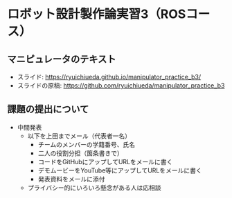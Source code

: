# ロボット設計製作論実習3（ROSコース）

## マニピュレータのテキスト

<ul>
 	<li>スライド: <a href="https://ryuichiueda.github.io/manipulator_practice_b3/">https://ryuichiueda.github.io/manipulator_practice_b3/</a></li>
 	<li>スライドの原稿: <a href="https://github.com/ryuichiueda/manipulator_practice_b3">https://github.com/ryuichiueda/manipulator_practice_b3</a></li>
</ul>

## 課題の提出について

* 中間発表
    * 以下を上田までメール（代表者一名）
        * チームのメンバーの学籍番号、氏名
        * 二人の役割分担（箇条書きで）
        * コードをGitHubにアップしてURLをメールに書く
        * デモムービーをYouTube等にアップしてURLをメールに書く
        * 発表資料をメールに添付
    * プライバシー的にいろいろ懸念がある人は応相談

